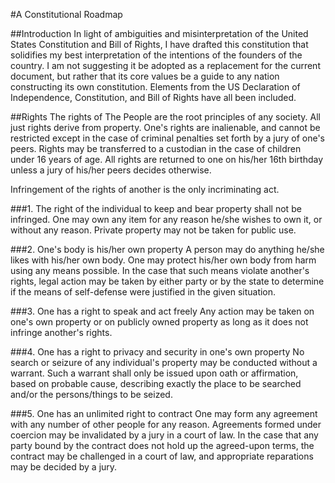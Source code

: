 #A Constitutional Roadmap

##Introduction
In light of ambiguities and misinterpretation of the United States Constitution
and Bill of Rights, I have drafted this constitution that solidifies my best
interpretation of the intentions of the founders of the country.  I am not
suggesting it be adopted as a replacement for the current document, but rather
that its core values be a guide to any nation constructing its own
constitution.  Elements from the US Declaration of Independence, Constitution,
and Bill of Rights have all been included.

##Rights
The rights of The People are the root principles of any society.  All just
rights derive from property.  One's rights are inalienable, and cannot be
restricted except in the case of criminal penalties set forth by a jury of 
one's peers.  Rights may be transferred to a custodian in the case of children
under 16 years of age.  All rights are returned to one on his/her 16th
birthday unless a jury of his/her peers decides otherwise.  

Infringement of the rights of another is the only incriminating act.

###1. The right of the individual to keep and bear property shall not be
infringed.
One may own any item for any reason he/she wishes to own it, or without any 
reason.  Private property may not be taken for public use.

###2. One's body is his/her own property
A person may do anything he/she likes with his/her own body.  One may protect
his/her own body from harm using any means possible.  In the case that such
means violate another's rights, legal action may be taken by either party or
by the state to determine if the means of self-defense were justified in the
given situation.

###3. One has a right to speak and act freely
Any action may be taken on one's own property or on publicly owned property as
long as it does not infringe another's rights.

###4. One has a right to privacy and security in one's own property
No search or seizure of any individual's property may be conducted without a
warrant.  Such a warrant shall only be issued upon oath or affirmation, based
on probable cause, describing exactly the place to be searched and/or the
persons/things to be seized.

###5. One has an unlimited right to contract
One may form any agreement with any number of other people for any reason.
Agreements formed under coercion may be invalidated by a jury in a court of
law.  In the case that any party bound by the contract does not hold up the
agreed-upon terms, the contract may be challenged in a court of law, and
appropriate reparations may be decided by a jury.
